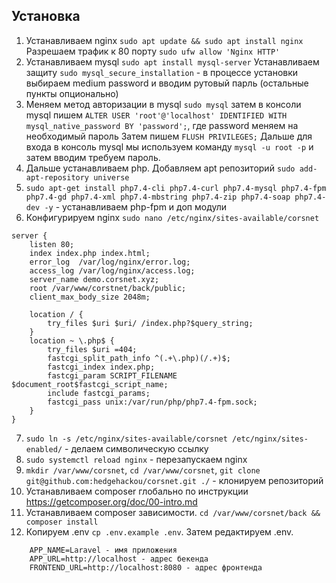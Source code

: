 ## Установка

1. Устанавливаем nginx
   `sudo apt update && sudo apt install nginx`
Разрешаем трафик к 80 порту
    `sudo ufw allow 'Nginx HTTP'`
2. Устанавливаем mysql
    `sudo apt install mysql-server`
Устанавливаем защиту
    `sudo mysql_secure_installation` - в процессе установки выбираем medium password и вводим рутовый парль (остальные пункты опционально)
3. Меняем метод авторизации в mysql
    `sudo mysql` затем в консоли mysql пишем `ALTER USER 'root'@'localhost' IDENTIFIED WITH mysql_native_password BY 'password';`, где password меняем на необходимый пароль
Затем пишем `FLUSH PRIVILEGES;` Дальше для входа в консоль mysql мы используем команду `mysql -u root -p` и затем вводим требуем пароль.
4. Дальше устанавливаем php. Добавляем apt репозиторий `sudo add-apt-repository universe`
5. `sudo apt-get install php7.4-cli php7.4-curl php7.4-mysql php7.4-fpm php7.4-gd php7.4-xml php7.4-mbstring php7.4-zip php7.4-soap php7.4-dev -y` - устанавливаем php-fpm и доп модули
6. Конфигурируем nginx `sudo nano /etc/nginx/sites-available/corsnet`
```
server {
    listen 80;
    index index.php index.html;
    error_log  /var/log/nginx/error.log;
    access_log /var/log/nginx/access.log;
    server_name demo.corsnet.xyz;
    root /var/www/corstnet/back/public;
    client_max_body_size 2048m;        

    location / {
        try_files $uri $uri/ /index.php?$query_string;
    }
    location ~ \.php$ {
        try_files $uri =404;
        fastcgi_split_path_info ^(.+\.php)(/.+)$;
        fastcgi_index index.php;
        fastcgi_param SCRIPT_FILENAME $document_root$fastcgi_script_name;
        include fastcgi_params;
        fastcgi_pass unix:/var/run/php/php7.4-fpm.sock;
    }
}
```
7. `sudo ln -s /etc/nginx/sites-available/corsnet /etc/nginx/sites-enabled/` - делаем символическую ссылку
8. `sudo systemctl reload nginx` - перезапускаем nginx
9. `mkdir /var/www/corsnet`, `cd /var/www/corsnet`, `git clone git@github.com:hedgehackou/corsnet.git ./` - клонируем репозиторий
10. Устанавливаем composer глобально по инструкции https://getcomposer.org/doc/00-intro.md
11. Устанавливаем composer зависимости. `cd /var/www/corsnet/back && composer install`
12. Копируем .env `cp .env.example .env`. Затем редактируем .env.
```
    APP_NAME=Laravel - имя приложения
    APP_URL=http://localhost - адрес бекенда
    FRONTEND_URL=http://localhost:8080 - адрес фронтенда
```
